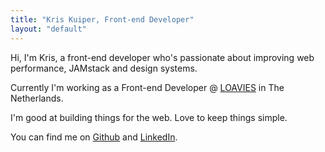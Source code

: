 ```yaml
---
title: "Kris Kuiper, Front-end Developer"
layout: "default"
---
```


Hi, I'm Kris, a front-end developer who's passionate about improving web performance, JAMstack and design systems.

Currently I'm working as a Front-end Developer @ [LOAVIES](https://www.loavies.com/nl/) in The Netherlands.

I'm good at building things for the web. Love to keep things simple.

You can find me on [Github](https://github.com/kriskuiper) and [LinkedIn](https://www.linkedin.com/in/kris-kuiper-0b6897a2/).
